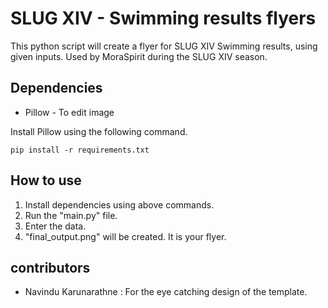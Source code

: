 # SLUG XIV - Swimming results flyers

This python script will create a flyer for SLUG XIV Swimming results, using given inputs. Used by MoraSpirit during the SLUG XIV season.

## Dependencies

- Pillow - To edit image

Install Pillow using the following command.

```
pip install -r requirements.txt
```

## How to use

1. Install dependencies using above commands.
2. Run the "main.py" file.
3. Enter the data.
4. "final_output.png" will be created. It is your flyer.

## contributors

- Navindu Karunarathne : For the eye catching design of the template.

